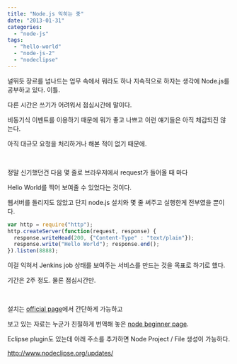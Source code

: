 ```yaml
---
title: "Node.js 익히는 중"
date: "2013-01-31"
categories: 
  - "node-js"
tags: 
  - "hello-world"
  - "node-js-2"
  - "nodeclipse"
---
```


널뛰듯 장르를 넘나드는 업무 속에서 뭐라도 하나 지속적으로 하자는 생각에 Node.js를 공부하고 있다. 이틀.

다른 시간은 쓰기가 어려워서 점심시간에 말이다.

비동기식 이벤트를 이용하기 때문에 뭐가 좋고 나쁘고 이런 얘기들은 아직 체감되진 않는다.

아직 대규모 요청을 처리하거나 해본 적이 없기 때문에.

 

정말 신기했던건 다음 몇 줄로 브라우저에서 request가 들어올 때 마다

Hello World를 찍어 보여줄 수 있었다는 것이다.

웹서버를 돌리지도 않았고 단지 node.js 설치와 몇 줄 써주고 실행한게 전부였을 뿐이다.

```javascript
var http = require("http");
http.createServer(function(request, response) {
  response.writeHead(200, {"Content-Type" : "text/plain"});
  response.write("Hello World"); response.end();
}).listen(8888);
```

이걸 익혀서 Jenkins job 상태를 보여주는 서비스를 만드는 것을 목표로 하기로 했다.

기간은 2주 정도. 물론 점심시간만.

 

설치는 [official page](http://nodejs.org/)에서 간단하게 가능하고

보고 있는 자료는 누군가 친절하게 번역해 놓은 [node beginner page](http://www.nodebeginner.org/index-kr.html).

Eclipse plugin도 있는데 아래 주소를 추가하면 Node Project / File 생성이 가능하다.

http://www.nodeclipse.org/updates/
